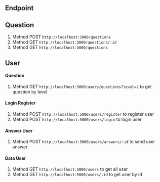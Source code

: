 ## Endpoint

## Question

1. Method POST `http://localhost:5000/questions`
2. Method GET `http://localhost:5000/questions/:id`
3. Method GET `http://localhost:5000/questions`

## User

#### Question

1. Method GET `http://localhost:5000/users/questions?level=2` to get question by level

#### Login Register

1. Method POST `http://localhost:5000/users/register` to register user
2. Method POST `http://localhost:5000/users/login` to login user

#### Answer User

1. Method POST `http://localhost:5000/users/answers/:id` to send user answer

#### Data User

1. Method GET `http://localhost:5000/users` to get all user
1. Method GET `http://localhost:5000/users/:id` to get user by id
